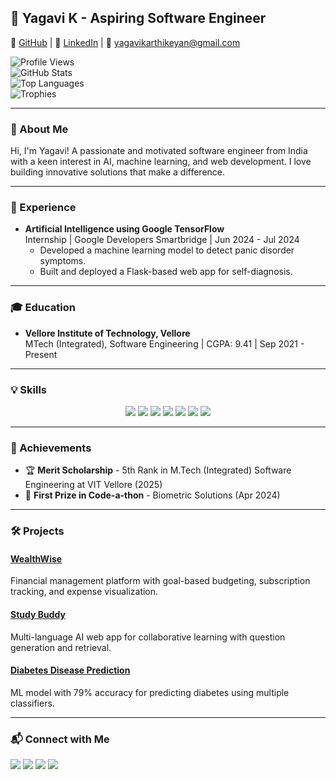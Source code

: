 ## 🚀 Yagavi K - Aspiring Software Engineer
🔗 [GitHub](https://github.com/Yagavi8116) | 🔗 [LinkedIn](https://www.linkedin.com/in/yagavi-k/) | 📧 yagavikarthikeyan@gmail.com  

![Profile Views](https://komarev.com/ghpvc/?username=Yagavi8116&label=Profile%20views&color=0e75b6&style=flat)  
![GitHub Stats](https://github-readme-stats.vercel.app/api?username=Yagavi8116&show_icons=true&theme=radical)  
![Top Languages](https://github-readme-stats.vercel.app/api/top-langs/?username=Yagavi8116&layout=compact&theme=radical)  
![Trophies](https://github-profile-trophy.vercel.app/?username=Yagavi8116&theme=radical)  

---

### 🌟 About Me  
Hi, I'm Yagavi! A passionate and motivated software engineer from India with a keen interest in AI, machine learning, and web development. I love building innovative solutions that make a difference.  

---

### 💼 Experience  
- **Artificial Intelligence using Google TensorFlow**  
  Internship | Google Developers Smartbridge | Jun 2024 - Jul 2024  
  - Developed a machine learning model to detect panic disorder symptoms.  
  - Built and deployed a Flask-based web app for self-diagnosis.  

---

### 🎓 Education  
- **Vellore Institute of Technology, Vellore**  
  MTech (Integrated), Software Engineering | CGPA: 9.41 | Sep 2021 - Present  

---

### 💡 Skills  
<div align="center">
  <img src="https://img.shields.io/badge/Java-007396?style=for-the-badge&logo=java&logoColor=white"/>
  <img src="https://img.shields.io/badge/Python-3776AB?style=for-the-badge&logo=python&logoColor=white"/>
  <img src="https://img.shields.io/badge/HTML-E34F26?style=for-the-badge&logo=html5&logoColor=white"/>
  <img src="https://img.shields.io/badge/CSS-1572B6?style=for-the-badge&logo=css3&logoColor=white"/>
  <img src="https://img.shields.io/badge/JavaScript-F7DF1E?style=for-the-badge&logo=javascript&logoColor=black"/>
  <img src="https://img.shields.io/badge/Flask-000000?style=for-the-badge&logo=flask&logoColor=white"/>
  <img src="https://img.shields.io/badge/TensorFlow-FF6F00?style=for-the-badge&logo=tensorflow&logoColor=white"/>
</div>  

---

### 🌟 Achievements  
- 🏆 **Merit Scholarship** - 5th Rank in M.Tech (Integrated) Software Engineering at VIT Vellore (2025)  
- 🥇 **First Prize in Code-a-thon** - Biometric Solutions (Apr 2024)  

---

### 🛠️ Projects  
#### [WealthWise](https://github.com/Yagavi8116/WealthWise)  
Financial management platform with goal-based budgeting, subscription tracking, and expense visualization.  

#### [Study Buddy](https://github.com/Yagavi8116/Study_Buddy-Collaborative-learning-with-Gen-AI)  
Multi-language AI web app for collaborative learning with question generation and retrieval.  

#### [Diabetes Disease Prediction](https://github.com/Yagavi8116/Diabetes-Disease-Prediction)  
ML model with 79% accuracy for predicting diabetes using multiple classifiers.  

---

### 📬 Connect with Me  
<div>
  <a href="mailto:yagavikarthikeyan@gmail.com"><img src="https://img.shields.io/badge/Email-D14836?style=for-the-badge&logo=gmail&logoColor=white"/></a>
  <a href="https://www.linkedin.com/in/yagavi-k/"><img src="https://img.shields.io/badge/LinkedIn-0A66C2?style=for-the-badge&logo=linkedin&logoColor=white"/></a>
  <a href="https://instagram.com/yagavi_k"><img src="https://img.shields.io/badge/Instagram-E4405F?style=for-the-badge&logo=instagram&logoColor=white"/></a>
  <a href="https://github.com/Yagavi8116"><img src="https://img.shields.io/badge/GitHub-181717?style=for-the-badge&logo=github&logoColor=white"/></a>
</div>
